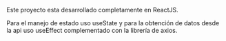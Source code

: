 Este proyecto esta desarrollado completamente en ReactJS.

Para el manejo de estado uso useState y para la obtención de datos desde la api uso useEffect complementado con la librería de axios.